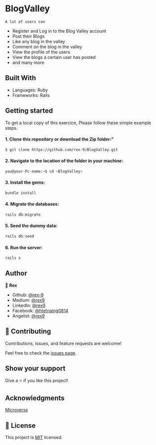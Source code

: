 # BlogValley

    A lot of users can
- Register and Log in to the Blog Valley account
- Post their Blogs
- Like any blog in the valley
- Comment on the blog in the valley
- View the profile of the users
- View the blogs a certain user has posted
- and many more

## Built With

- Languages: Ruby
- Frameworks: Rails

## Getting started

To get a local copy of this exercice, Please follow these simple example steps.

#### 1. Clone this repository or download the Zip folder:"

```bash command
$ git clone https://github.com/rex-9/BlogValley.git
```

#### 2. Navigate to the location of the folder in your machine:

```bash command
you@your-Pc-name:~$ cd <BlogValley>
```

#### 3. Install the gems:

```bash command
bundle install
```

#### 4. Migrate the databases:

```bash command
rails db:migrate
```
#### 5. Seed the dummy data:

```bash command
rails db:seed
```
#### 6. Run the server:

```bash command
rails s
```

## Author

👤 **Rex**

- Github: [@rex-9](https://github.com/rex-9/)<br>
- Medium: [@rex9](https://medium.com/rex9/)<br>
- LinkedIn: [@rex9](https://www.linkedin.com/in/rex9/)<br>
- Facebook: [@htetnaing0814](https://www.facebook.com/htetnaing0814)<br>
- Angelist: [@rex9](https://angel.co/u/rex9)<br>

## 🤝 Contributing

Contributions, issues, and feature requests are welcome!

Feel free to check the [issues page](../../issues/).

## Show your support

Give a ⭐️ if you like this project!

## Acknowledgments

[Microverse](https://bit.ly/MicroverseTN)

## 📝 License

This project is [MIT](./MIT.md) licensed.